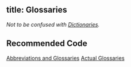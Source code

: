 title: Glossaries
---

_Not to be confused with [Dictionaries](../code/dictionaries.html)._

## Recommended Code

[Abbreviations and Glossaries](../code/structural_types.html#Abbreviations-and-Glossaries)
[Actual Glossaries](../code/structural_types.html#Actual-Glossaries)